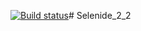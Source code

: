 [![Build status](https://ci.appveyor.com/api/projects/status/udpgkscp2itk7pv2/branch/main?svg=true)](https://ci.appveyor.com/project/OndineVIP/selenide-2-2/branch/main)# Selenide_2_2
